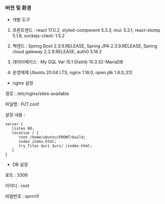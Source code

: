 ### 버전 및 환경

- 개발 도구

1. 프론트엔드 :  react 17.0.2, styled-component 5.3.3,  mui: 5.3.1, react-stomp 5.1.8, sockejs-client: 1.5.2  

2. 백엔드 : Spring Boot 2.3.9.RELEASE, Spring JPA 2.3.9.RELEASE,  Spring cloud gateway 2.2.9.RELEASE, auth0 3.18.2 

3. 데이터베이스 : My SQL Ver 15.1 Distrib 10.3.32-MariaDB 

4. 운영체제 Ubuntu 20.04 LTS, nginx 1.18.0, open jdk 1.8.0_312

   

- nginx 설정 

경로 : /etc/nginx/sites-available

파일명 : PJT.conf

설정 내용 :

```shell
server {
   listen 80;
   location / {
      root /home/ubuntu/FRONT/build;
      index index.html;
      try_files $uri $uri/ /index.html;
   }
}
```



- DB 설정

포트 : 3306

아이디 : root

비밀번호 : qorrn1!